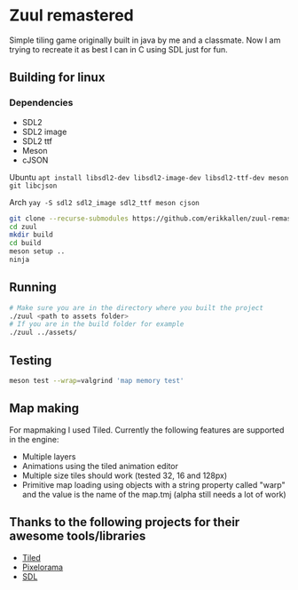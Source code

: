 # Zuul remastered

Simple tiling game originally built in java by me and a classmate.
Now I am trying to recreate it as best I can in C using SDL just for fun.

## Building for linux

### Dependencies

- SDL2
- SDL2 image
- SDL2 ttf
- Meson
- cJSON

Ubuntu
```apt install libsdl2-dev libsdl2-image-dev libsdl2-ttf-dev meson git libcjson```

Arch
```yay -S sdl2 sdl2_image sdl2_ttf meson cjson``` 

```bash
git clone --recurse-submodules https://github.com/erikkallen/zuul-remastered.git
cd zuul
mkdir build
cd build
meson setup ..
ninja
```

## Running

```bash
# Make sure you are in the directory where you built the project
./zuul <path to assets folder>
# If you are in the build folder for example
./zuul ../assets/
```

## Testing

```bash
meson test --wrap=valgrind 'map memory test'
```

## Map making

For mapmaking I used Tiled. Currently the following features are supported in the engine:

- Multiple layers
- Animations using the tiled animation editor
- Multiple size tiles should work (tested 32, 16 and 128px)
- Primitive map loading using objects with a string property called "warp" and the value is the name of the map.tmj (alpha still needs a lot of work) 

## Thanks to the following projects for their awesome tools/libraries

- [Tiled](https://www.mapeditor.org/)
- [Pixelorama](https://github.com/Orama-Interactive/Pixelorama)
- [SDL](https://www.libsdl.org/)